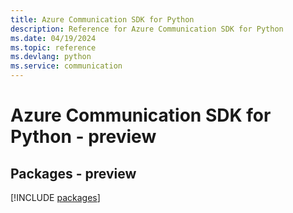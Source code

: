```yaml
---
title: Azure Communication SDK for Python
description: Reference for Azure Communication SDK for Python
ms.date: 04/19/2024
ms.topic: reference
ms.devlang: python
ms.service: communication
---
```

# Azure Communication SDK for Python - preview
## Packages - preview
[!INCLUDE [packages](communication-index.md)]